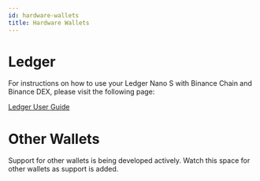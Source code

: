 ```yaml
---
id: hardware-wallets
title: Hardware Wallets
---
```


# Ledger

For instructions on how to use your Ledger Nano S with Binance Chain and Binance DEX, please visit the following page:

[Ledger User Guide](https://testnet.binance.org/guides/ledger)

# Other Wallets

Support for other wallets is being developed actively. Watch this space for other wallets as support is added.
